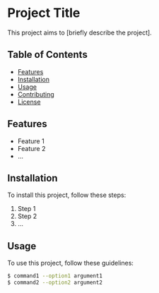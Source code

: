 # Project Title

This project aims to [briefly describe the project].

## Table of Contents
- [Features](#features)
- [Installation](#installation)
- [Usage](#usage)
- [Contributing](#contributing)
- [License](#license)

## Features

- Feature 1
- Feature 2
- ...

## Installation

To install this project, follow these steps:

1. Step 1
2. Step 2
3. ...

## Usage

To use this project, follow these guidelines:

```bash
$ command1 --option1 argument1
$ command2 --option2 argument2
